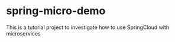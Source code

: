 # spring-micro-demo
This is a tutorial project to investigate how to use SpringCloud with microservices
